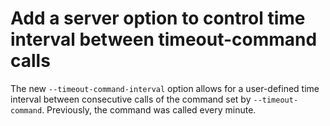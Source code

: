 # Add a server option to control time interval between timeout-command calls

The new `--timeout-command-interval` option allows for a user-defined time interval between consecutive calls of the command set by `--timeout-command`. Previously, the command was called every minute.
